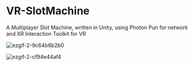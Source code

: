 # VR-SlotMachine


A Multiplayer Slot Machine, written in Unity, using Photon Pun for network and XR Interaction Toolkit for VR


![ezgif-2-9c64b6b2b0](https://github.com/ipeksevindik/VR-SlotMachine/assets/76048362/d442fc91-a5c2-4664-90f1-e5d381d99262)

![ezgif-2-cf94e44af4](https://github.com/ipeksevindik/VR-SlotMachine/assets/76048362/8dc14fa1-96e4-4a13-b14a-3c4756c5558f)



